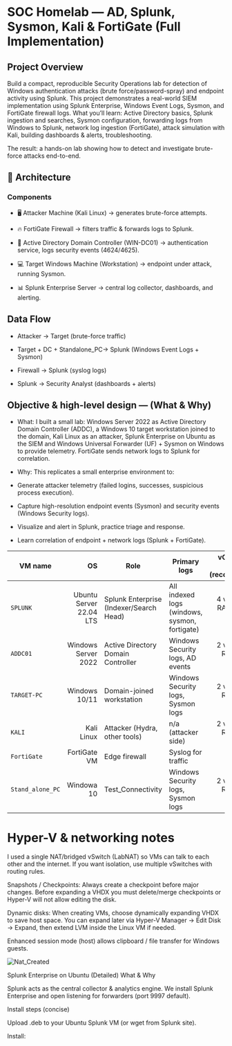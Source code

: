 # SOC Homelab — AD, Splunk, Sysmon, Kali & FortiGate (Full Implementation)
## Project Overview

Build a compact, reproducible Security Operations lab for detection of Windows authentication attacks (brute force/password-spray) and endpoint activity using Splunk.
This project demonstrates a real-world SIEM implementation using Splunk Enterprise, Windows Event Logs, Sysmon, and FortiGate firewall logs.
What you’ll learn: Active Directory basics, Splunk ingestion and searches, Sysmon configuration, forwarding logs from Windows to Splunk, network log ingestion (FortiGate), attack simulation with Kali, building dashboards & alerts, troubleshooting.


The result: a hands-on lab showing how to detect and investigate brute-force attacks end-to-end.

## 🚀 Architecture
### Components

- 🖥 Attacker Machine (Kali Linux) → generates brute-force attempts.

- 🔥 FortiGate Firewall → filters traffic & forwards logs to Splunk.

- 🏰 Active Directory Domain Controller (WIN-DC01) → authentication service, logs security events (4624/4625).

- 💻 Target Windows Machine (Workstation) → endpoint under attack, running Sysmon.

- 📊 Splunk Enterprise Server → central log collector, dashboards, and alerting.

## Data Flow

- Attacker → Target (brute-force traffic)

- Target + DC + Standalone_PC→ Splunk (Windows Event Logs + Sysmon)

- Firewall → Splunk (syslog logs)

- Splunk → Security Analyst (dashboards + alerts)

## Objective & high-level design — (What & Why)

- What: I built a small lab: Windows Server 2022 as Active Directory Domain Controller (ADDC), a Windows 10 target workstation joined to the domain, Kali Linux as an attacker, Splunk Enterprise on Ubuntu as the SIEM and Windows Universal Forwarder (UF) + Sysmon on Windows to provide telemetry. FortiGate sends network logs to Splunk for correlation.

- Why: This replicates a small enterprise environment to:

- Generate attacker telemetry (failed logins, successes, suspicious process execution).

- Capture high-resolution endpoint events (Sysmon) and security events (Windows Security logs).

- Visualize and alert in Splunk, practice triage and response.

- Learn correlation of endpoint + network logs (Splunk + FortiGate).

| VM name     |                       OS | Role                                    | Primary logs                                  |     vCPU / RAM / Disk (recommended) |
| ----------- | -----------------------: | --------------------------------------- | --------------------------------------------- | ----------------------------------: |
| `SPLUNK`    |  Ubuntu Server 22.04 LTS | Splunk Enterprise (Indexer/Search Head) | All indexed logs (windows, sysmon, fortigate) | 4 vCPU / 8 GB RAM / 80+ GB disk |
| `ADDC01`    |      Windows Server 2022 | Active Directory Domain Controller      | Windows Security logs, AD events              | 2 vCPU / 8 GB RAM / 70 GB disk |
| `TARGET-PC` |            Windows 10/11 | Domain-joined workstation               | Windows Security logs, Sysmon logs            | 2 vCPU / 4 GB RAM / 60 GB disk |
| `KALI`      |               Kali Linux | Attacker (Hydra, other tools)           | n/a (attacker side)                           | 2 vCPU / 2 GB RAM / 20 GB disk |
| `FortiGate` | FortiGate VM             | Edge firewall                           | Syslog for traffic                            | hardware-varying |
| `Stand_alone_PC` | Windowa 10          | Test_Connectivity                       | Windows Security logs, Sysmon logs            | 2 vCPU / 4 GB RAM / 60 GB disk|


# Hyper-V & networking notes

I used a single NAT/bridged vSwitch (LabNAT) so VMs can talk to each other and the internet. If you want isolation, use multiple vSwitches with routing rules.

Snapshots / Checkpoints: Always create a checkpoint before major changes. Before expanding a VHDX you must delete/merge checkpoints or Hyper-V will not allow editing the disk.

Dynamic disks: When creating VMs, choose dynamically expanding VHDX to save host space. You can expand later via Hyper-V Manager → Edit Disk → Expand, then extend LVM inside the Linux VM if needed.

Enhanced session mode (host) allows clipboard / file transfer for Windows guests.

![Nat_Created](https://github.com/victormbogu1/Windows-Brute-Force-Detection-Monitoring-with-Splunk-Sysmon-and-FortiGate/blob/a4141b4945197f8e4e51039e6be43f6fbe823243/New%20folder%20(2)/Screenshot%202025-08-26%20123118.png)

Splunk Enterprise on Ubuntu (Detailed)
What & Why

Splunk acts as the central collector & analytics engine. We install Splunk Enterprise and open listening for forwarders (port 9997 default).

Install steps (concise)

Upload .deb to your Ubuntu Splunk VM (or wget from Splunk site).

Install:
